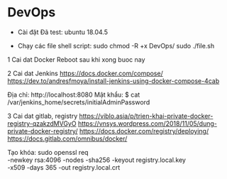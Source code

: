 # DevOps

- Cài đặt
Đã test: ubuntu 18.04.5

* Chạy các file shell script:
sudo chmod -R +x DevOps/
sudo ./file.sh

1 Cai dat Docker
Reboot sau khi xong buoc nay

2 Cai dat Jenkins
https://docs.docker.com/compose/
https://dev.to/andresfmoya/install-jenkins-using-docker-compose-4cab

Địa chỉ: http://localhost:8080
Mật khẩu: $ cat /var/jenkins_home/secrets/initialAdminPassword

3 Cai dat gitlab, registry
https://viblo.asia/p/trien-khai-private-docker-registry-qzakzdMVGyO
https://vnsys.wordpress.com/2018/11/05/dung-private-docker-registry/
https://docs.docker.com/registry/deploying/
https://docs.gitlab.com/omnibus/docker/

Tạo khóa:
sudo openssl req \
  -newkey rsa:4096 -nodes -sha256 -keyout registry.local.key \
  -x509 -days 365 -out registry.local.crt
